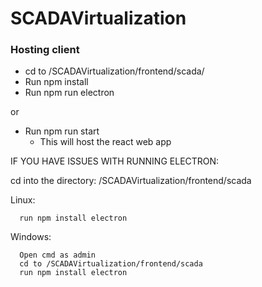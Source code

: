 # SCADAVirtualization
### Hosting client
* cd to /SCADAVirtualization/frontend/scada/
* Run npm install
* Run npm run electron

or

* Run npm run start
    * This will host the react web app


IF YOU HAVE ISSUES WITH RUNNING ELECTRON:

   cd into the directory: /SCADAVirtualization/frontend/scada
   
   Linux:
   
      run npm install electron
      
   Windows:
   
      Open cmd as admin
      cd to /SCADAVirtualization/frontend/scada
      run npm install electron
   
